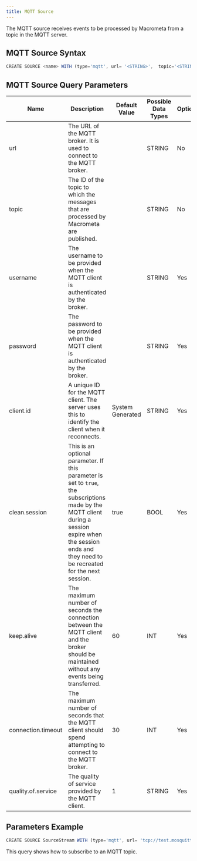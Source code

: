 ```yaml
---
title: MQTT Source
---
```


The MQTT source receives events to be processed by Macrometa from a topic in the MQTT server.

## MQTT Source Syntax

```js
CREATE SOURCE <name> WITH (type='mqtt', url= '<STRING>',  topic='<STRING>', map.type='<STRING>', username="<STRING>", password="<STRING>", client.id="<STRING>", quality.of.service="<STRING>", clean.session="<BOOL>", message.retain="<STRING>", keep.alive="<INT>", connection.timeout="<INT>);
```

## MQTT Source Query Parameters

| Name | Description |	Default Value |	Possible Data Types	| Optional | Dynamic |
|------|-------------|----------------|---------------------| -------- |---------|
| url | The URL of the MQTT broker. It is used to connect to the MQTT broker. | | STRING	| No | No |
| topic | The ID of the topic to which the messages that are processed by Macrometa are published. | | STRING | No | No |
| username | The username to be provided when the MQTT client is authenticated by the broker. | | STRING | Yes | No |
| password | The password to be provided when the MQTT client is authenticated by the broker. | | STRING | Yes | No |
| client.id | A unique ID for the MQTT client. The server uses this to identify the client when it reconnects. | System Generated | STRING | Yes | No |
| clean.session | This is an optional parameter. If this parameter is set to `true`, the subscriptions made by the MQTT client during a session expire when the session ends and they need to be recreated for the next session. | true | BOOL | Yes | No |
| keep.alive | The maximum number of seconds the connection between the MQTT client and the broker should be maintained without any events being transferred. | 60 | INT | Yes | No |
| connection.timeout | The maximum number of seconds that the MQTT client should spend attempting to connect to the MQTT broker. | 30 | INT | Yes | No |
| quality.of.service | The quality of service provided by the MQTT client. | 1 | STRING | Yes | No |

## Parameters Example

```js
CREATE SOURCE SourceStream WITH (type='mqtt', url= 'tcp://test.mosquitto.org:1883',  topic='demo1', map.type='json', clean.session="true", quality.of.service= "1", keep.alive= "60",connection.timeout="30") (startTime long);
```

This query shows how to subscribe to an MQTT topic.
